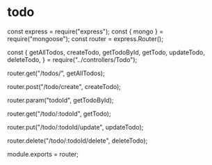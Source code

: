 # todo

const express = require("express");
const { mongo } = require("mongoose");
const router = express.Router();

const {
    getAllTodos,
    createTodo,
    getTodoById,
    getTodo,
    updateTodo,
    deleteTodo,
} = require("../controllers/Todo");

router.get("/todos/", getAllTodos);

router.post("/todo/create", createTodo);

router.param("todoId", getTodoById);

router.get("/todo/:todoId", getTodo);

router.put("/todo/:todoId/update", updateTodo);

router.delete("/todo/:todoId/delete", deleteTodo);

module.exports = router;
